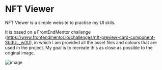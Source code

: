 # NFT Viewer

NFT Viewer is a simple website to practise my UI skils. 

It is based on a FrontEndMentor challenge (https://www.frontendmentor.io/challenges/nft-preview-card-component-SbdUL_w0U), in which I am provided all the asset files and colours that are used in the project. My goal is to recreate this as close as possible to the original image. 


![image](https://user-images.githubusercontent.com/42499726/153714840-28fefe3e-f27e-4e08-8666-8d60e625bc6a.png)
